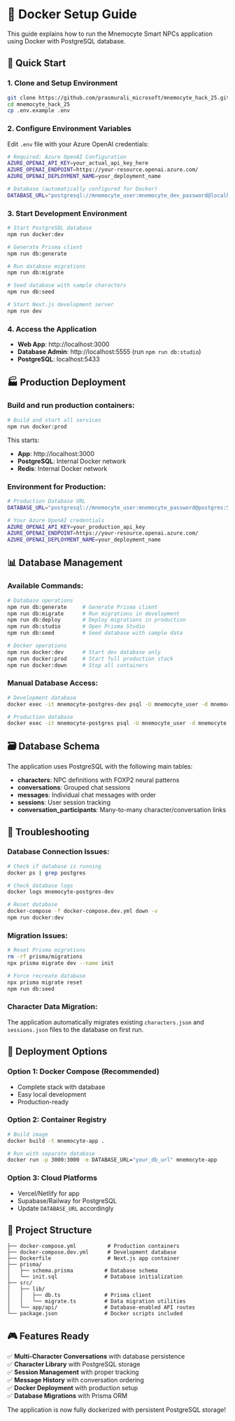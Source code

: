# 🐳 Docker Setup Guide

This guide explains how to run the Mnemocyte Smart NPCs application using Docker with PostgreSQL database.

## 🚀 Quick Start

### 1. Clone and Setup Environment

```bash
git clone https://github.com/prasmurali_microsoft/mnemocyte_hack_25.git
cd mnemocyte_hack_25
cp .env.example .env
```

### 2. Configure Environment Variables

Edit `.env` file with your Azure OpenAI credentials:

```bash
# Required: Azure OpenAI Configuration
AZURE_OPENAI_API_KEY=your_actual_api_key_here
AZURE_OPENAI_ENDPOINT=https://your-resource.openai.azure.com/
AZURE_OPENAI_DEPLOYMENT_NAME=your_deployment_name

# Database (automatically configured for Docker)
DATABASE_URL="postgresql://mnemocyte_user:mnemocyte_dev_password@localhost:5433/mnemocyte_dev"
```

### 3. Start Development Environment

```bash
# Start PostgreSQL database
npm run docker:dev

# Generate Prisma client
npm run db:generate

# Run database migrations
npm run db:migrate

# Seed database with sample characters
npm run db:seed

# Start Next.js development server
npm run dev
```

### 4. Access the Application

- **Web App**: http://localhost:3000
- **Database Admin**: http://localhost:5555 (run `npm run db:studio`)
- **PostgreSQL**: localhost:5433

## 🏭 Production Deployment

### Build and run production containers:

```bash
# Build and start all services
npm run docker:prod
```

This starts:
- **App**: http://localhost:3000
- **PostgreSQL**: Internal Docker network
- **Redis**: Internal Docker network

### Environment for Production:

```bash
# Production Database URL
DATABASE_URL="postgresql://mnemocyte_user:mnemocyte_password@postgres:5432/mnemocyte"

# Your Azure OpenAI credentials
AZURE_OPENAI_API_KEY=your_production_api_key
AZURE_OPENAI_ENDPOINT=https://your-resource.openai.azure.com/
AZURE_OPENAI_DEPLOYMENT_NAME=your_deployment_name
```

## 📊 Database Management

### Available Commands:

```bash
# Database operations
npm run db:generate     # Generate Prisma client
npm run db:migrate      # Run migrations in development
npm run db:deploy       # Deploy migrations in production
npm run db:studio       # Open Prisma Studio
npm run db:seed         # Seed database with sample data

# Docker operations  
npm run docker:dev      # Start dev database only
npm run docker:prod     # Start full production stack
npm run docker:down     # Stop all containers
```

### Manual Database Access:

```bash
# Development database
docker exec -it mnemocyte-postgres-dev psql -U mnemocyte_user -d mnemocyte_dev

# Production database
docker exec -it mnemocyte-postgres psql -U mnemocyte_user -d mnemocyte
```

## 🗃️ Database Schema

The application uses PostgreSQL with the following main tables:

- **characters**: NPC definitions with FOXP2 neural patterns
- **conversations**: Grouped chat sessions
- **messages**: Individual chat messages with order
- **sessions**: User session tracking
- **conversation_participants**: Many-to-many character/conversation links

## 🔧 Troubleshooting

### Database Connection Issues:

```bash
# Check if database is running
docker ps | grep postgres

# Check database logs
docker logs mnemocyte-postgres-dev

# Reset database
docker-compose -f docker-compose.dev.yml down -v
npm run docker:dev
```

### Migration Issues:

```bash
# Reset Prisma migrations
rm -rf prisma/migrations
npx prisma migrate dev --name init

# Force recreate database
npx prisma migrate reset
npm run db:seed
```

### Character Data Migration:

The application automatically migrates existing `characters.json` and `sessions.json` files to the database on first run.

## 🚢 Deployment Options

### Option 1: Docker Compose (Recommended)
- Complete stack with database
- Easy local development
- Production-ready

### Option 2: Container Registry
```bash
# Build image
docker build -t mnemocyte-app .

# Run with separate database
docker run -p 3000:3000 -e DATABASE_URL="your_db_url" mnemocyte-app
```

### Option 3: Cloud Platforms
- Vercel/Netlify for app
- Supabase/Railway for PostgreSQL
- Update `DATABASE_URL` accordingly

## 📁 Project Structure

```
├── docker-compose.yml          # Production containers
├── docker-compose.dev.yml      # Development database
├── Dockerfile                  # Next.js app container
├── prisma/
│   ├── schema.prisma          # Database schema
│   └── init.sql               # Database initialization
├── src/
│   ├── lib/
│   │   ├── db.ts              # Prisma client
│   │   └── migrate.ts         # Data migration utilities
│   └── app/api/               # Database-enabled API routes
└── package.json               # Docker scripts included
```

## 🎮 Features Ready

✅ **Multi-Character Conversations** with database persistence  
✅ **Character Library** with PostgreSQL storage  
✅ **Session Management** with proper tracking  
✅ **Message History** with conversation ordering  
✅ **Docker Deployment** with production setup  
✅ **Database Migrations** with Prisma ORM  

The application is now fully dockerized with persistent PostgreSQL storage!
